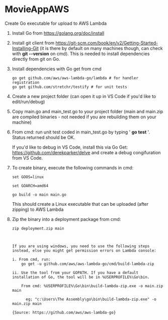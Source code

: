 # MovieAppAWS

Create Go executable for upload to AWS Lambda

1.	Install Go from https://golang.org/doc/install

2.	Install git client from https://git-scm.com/book/en/v2/Getting-Started-Installing-Git (it is there by default on many machines though, can check with 
<b>git --version</b> 
    on cmd). This is needed to install dependencies directly from git on Go.

3.	Install dependencies with Go get from cmd
      
        go get github.com/aws/aws-lambda-go/lambda # for handler registration
        go get github.com/stretchr/testify # for unit tests
	
4.	Create a new project folder (can open it up in VS Code if you'd like to edit/run/debug)

5.	Copy main.go and main_test.go to your project folder (main and main.zip are compiled binaries - not needed if you are rebuilding them on your machine)

6.	From cmd: run unit test coded in main_test.go by typing '
<b>go test</b>
'. Status returned should be OK.  
  
    If you'd like to debug in VS Code, install this via Go Get: https://github.com/derekparker/delve and create a debug congifuration from VS Code.

7.	To create binary, execute the following commands in cmd:
  
        set GOOS=linux

        set GOARCH=amd64

        go build -o main main.go
    
    This should create a Linux executable that can be uploaded (after zipping) to AWS Lambda

8.  Zip the binary into a deployment package from cmd:

	    zip deployment.zip main

  
  
        If you are using windows, you need to use the following steps instead, else you might get permission errors on Lambda console:
    
        i. From cmd, run: 
            go get -u github.com/aws/aws-lambda-go/cmd/build-lambda-zip

        ii. Use the tool from your GOPATH. If you have a default installation of Go, the tool will be in %USERPROFILE%\Go\bin.

            From cmd: %USERPROFILE%\Go\bin\build-lambda-zip.exe -o main.zip main 

              eg; "c:\Users\The Assembly\go\bin\build-lambda-zip.exe" -o main.zip main

        {Source: https://github.com/aws/aws-lambda-go}
